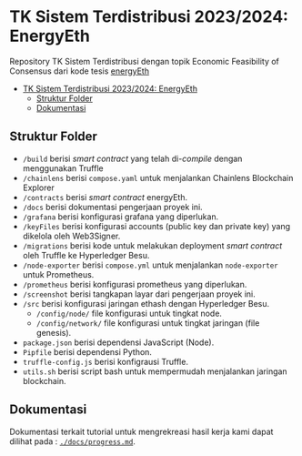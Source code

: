 # TK Sistem Terdistribusi 2023/2024: EnergyEth

Repository TK Sistem Terdistribusi dengan topik Economic Feasibility of Consensus dari kode tesis [energyEth](https://github.com/fredrbl/energyEth)

- [TK Sistem Terdistribusi 2023/2024: EnergyEth](#tk-sistem-terdistribusi-20232024-energyeth)
  - [Struktur Folder](#struktur-folder)
  - [Dokumentasi](#dokumentasi)

## Struktur Folder

- `/build` berisi *smart contract* yang telah di-*compile* dengan menggunakan Truffle
- `/chainlens` berisi `compose.yaml` untuk menjalankan Chainlens Blockchain Explorer
- `/contracts` berisi *smart contract* energyEth.
- `/docs` berisi dokumentasi pengerjaan proyek ini.
- `/grafana` berisi konfigurasi grafana yang diperlukan.
- `/keyFiles` berisi konfigurasi accounts (public key dan private key) yang dikelola oleh Web3Signer.
- `/migrations` berisi kode untuk melakukan deployment *smart contract* oleh Truffle ke Hyperledger Besu.
- `/node-exporter` berisi `compose.yml` untuk menjalankan `node-exporter` untuk Prometheus.
- `/prometheus` berisi konfigurasi prometheus yang diperlukan.
- `/screenshot` berisi tangkapan layar dari pengerjaan proyek ini.
- `/src` berisi konfigurasi jaringan ethash dengan Hyperledger Besu.
  - `/config/node/` file konfigurasi untuk tingkat node.
  - `/config/network/` file konfigurasi untuk tingkat jaringan (file genesis).
- `package.json` berisi dependensi JavaScript (Node).
- `Pipfile` berisi dependensi Python.
- `truffle-config.js` berisi konfigrausi Truffle.
- `utils.sh` berisi script bash untuk mempermudah menjalankan jaringan blockchain.

## Dokumentasi

Dokumentasi terkait tutorial untuk mengrekreasi hasil kerja kami dapat dilihat pada : [`./docs/progress.md`](./docs/progress.md).
